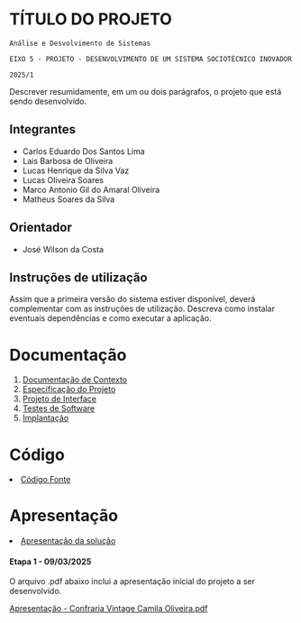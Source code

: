 # TÍTULO DO PROJETO

`Análise e Desvolvimento de Sistemas`

`EIXO 5 - PROJETO - DESENVOLVIMENTO DE UM SISTEMA SOCIOTÉCNICO INOVADOR`

`2025/1`

Descrever resumidamente, em um ou dois parágrafos, o projeto que está sendo desenvolvido.

## Integrantes

* Carlos Eduardo Dos Santos Lima
* Lais Barbosa de Oliveira
* Lucas Henrique da Silva Vaz
* Lucas Oliveira Soares
* Marco Antonio Gil do Amaral Oliveira
* Matheus Soares da Silva

## Orientador

* José Wilson da Costa

## Instruções de utilização

Assim que a primeira versão do sistema estiver disponível, deverá complementar com as instruções de utilização. Descreva como instalar eventuais dependências e como executar a aplicação.

# Documentação

<ol>
<li><a href="documentos/01-Documentação de Contexto.md"> Documentação de Contexto</a></li>
<li><a href="documentos/02-Especificação do Projeto.md"> Especificação do Projeto</a></li>
<li><a href="documentos/03-Projeto de Interface.md"> Projeto de Interface</a></li>
<li><a href="documentos/04-Testes de Software.md"> Testes de Software</a></li>
<li><a href="documentos/05-Implantação.md"> Implantação</a></li>
</ol>

# Código

<li><a href="codigo-fonte/README.md"> Código Fonte</a></li>

# Apresentação

<li><a href="apresentacao/README.md"> Apresentação da solução</a></li>


#### Etapa 1 - 09/03/2025

O arquivo .pdf abaixo inclui a apresentação inicial do projeto a ser desenvolvido.


[Apresentação - Confraria Vintage Camila Oliveira.pdf](https://github.com/user-attachments/files/19132614/Apresentacao.-.Confraria.Vintage.Camila.Oliveira.pdf)
